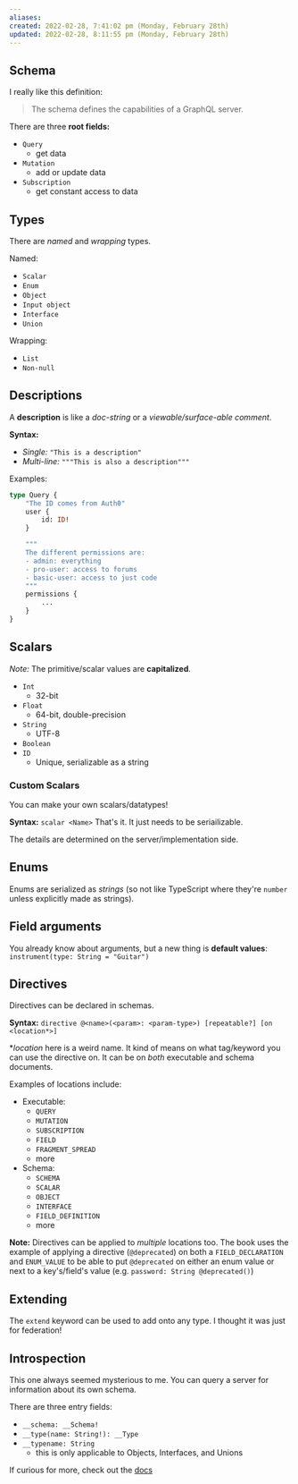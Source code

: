 ```yaml
---
aliases: 
created: 2022-02-28, 7:41:02 pm (Monday, February 28th)
updated: 2022-02-28, 8:11:55 pm (Monday, February 28th)
---
```

## Schema

I really like this definition:
> The schema defines the capabilities of a GraphQL server.

There are three **root fields:**
- `Query`
    - get data
- `Mutation`
    - add or update data
- `Subscription`
    - get constant access to data

## Types

There are *named* and *wrapping* types.

Named:
- `Scalar`
- `Enum`
- `Object`
- `Input object`
- `Interface`
- `Union`

Wrapping:
- `List`
- `Non-null`

## Descriptions

A **description** is like a *doc-string* or a *viewable/surface-able comment*.

**Syntax:**
- *Single:*  `"This is a description"`
- *Multi-line:* `"""This is also a description"""`

Examples:
```graphql
type Query {
    "The ID comes from Auth0"
    user {
        id: ID!
    }

    """
    The different permissions are:
    - admin: everything
    - pro-user: access to forums
    - basic-user: access to just code
    """
    permissions {
        ...
    }
}
```

## Scalars
*Note:* The primitive/scalar values are **capitalized**.

- `Int`
    - 32-bit
- `Float`
    - 64-bit, double-precision
- `String`
    - UTF-8
- `Boolean`
- `ID`
    - Unique, serializable as a string

### Custom Scalars

You can make your own scalars/datatypes!

**Syntax:** `scalar <Name>`
That's it.
It just needs to be seriailizable.

The details are determined on the server/implementation side.

## Enums

Enums are serialized as *strings* (so not like TypeScript where they're `number` unless explicitly made as strings).

## Field arguments

You already know about arguments, but a new thing is **default values**:
`instrument(type: String = "Guitar")`

## Directives

Directives can be declared in schemas.

**Syntax:** `directive @<name>(<param>: <param-type>) [repeatable?] [on <location*>]`

\**location* here is a weird name. It kind of means on what tag/keyword you can use the directive on. It can be on *both* executable and schema documents.

Examples of locations include:
- Executable:
    - `QUERY`
    - `MUTATION`
    - `SUBSCRIPTION`
    - `FIELD`
    - `FRAGMENT_SPREAD`
    - more
- Schema:
    - `SCHEMA`
    - `SCALAR`
    - `OBJECT`
    - `INTERFACE`
    - `FIELD_DEFINITION`
    - more

**Note:**  Directives can be applied to *multiple* locations too.
The book uses the example of applying a directive (`@deprecated`) on both a `FIELD_DECLARATION` and `ENUM_VALUE` to be able to put `@deprecated` on either an enum value or next to a key's/field's value (e.g. `password: String @deprecated()`)

## Extending

The `extend` keyword can be used to add onto any type.
I thought it was just for federation!

## Introspection

This one always seemed mysterious to me.
You can query a server for information about its own schema.

There are three entry fields:
- `__schema: __Schema!`
- `__type(name: String!): __Type`
- `__typename: String`
    - this is only applicable to Objects, Interfaces, and Unions

If curious for more, check out the [docs](https://spec.graphql.org/draft/#sec-Schema-Introspection)